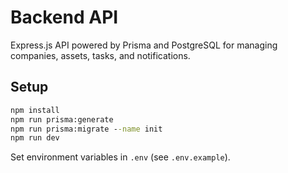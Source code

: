 # Backend API

Express.js API powered by Prisma and PostgreSQL for managing companies, assets, tasks, and notifications.

## Setup

```cmd
npm install
npm run prisma:generate
npm run prisma:migrate --name init
npm run dev
```

Set environment variables in `.env` (see `.env.example`).
